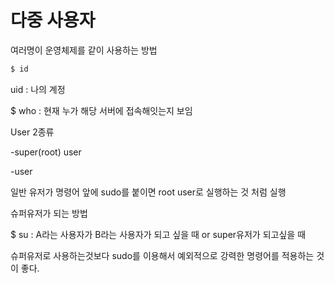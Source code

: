 # 다중 사용자

여러명이 운영체제를 같이 사용하는 방법

```bash
$ id
```

uid : 나의 계정 

$ who : 현재 누가 해당 서버에 접속해잇는지 보임 

User 2종류 

-super(root) user

-user

일반 유저가 명령어 앞에 sudo를 붙이면 root user로 실행하는 것 처럼 실행

 

슈퍼유저가 되는 방법

$ su : A라는 사용자가 B라는 사용자가 되고 싶을 때 or super유저가 되고싶을 때

슈퍼유저로 사용하는것보다 sudo를 이용해서 예외적으로 강력한 명령어를 적용하는 것이 좋다.